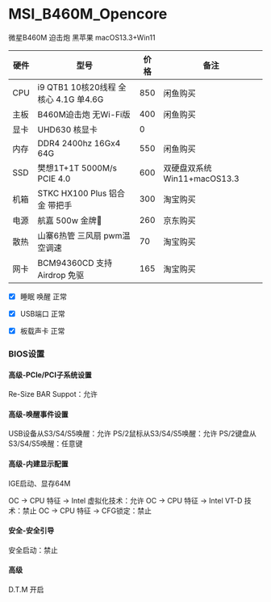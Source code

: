 # MSI_B460M_Opencore

微星B460M 迫击炮 黑苹果 macOS13.3+Win11

| 硬件 | 型号                             | 价格  | 备注 |
|-- |--------------------------------|-----|------------------------|
| CPU | i9 QTB1 10核20线程 全核心 4.1G 单4.6G | 850 | 闲鱼购买                   |
| 主板 | B460M迫击炮 无Wi-Fi版               | 400 | 闲鱼购买                   |
| 显卡 | UHD630 核显卡                     | 0   |                        |
| 内存 | DDR4 2400hz 16Gx4 64G          | 550 | 闲鱼购买                   |
| SSD | 樊想1T+1T 5000M/s  PCIE 4.0      | 600 | 双硬盘双系统 Win11+macOS13.3 |
| 机箱 | STKC HX100 Plus 铝合金 带把手        | 300 | 淘宝购买                   |
| 电源 | 航嘉 500w 金牌🏅️                  | 260 | 京东购买                   |
| 散热 | 山寨6热管 三风扇  pwm温空调速             | 70  |    淘宝购买                    |
| 网卡 | BCM94360CD 支持Airdrop  免驱           | 165  |    淘宝购买                    |

- [x] 睡眠 唤醒  正常
- [x]  USB端口 正常
- [x] 板载声卡  正常


### BIOS设置


#### 高级-PCle/PCI子系统设置
Re-Size BAR Suppot：允许

#### 高级-唤醒事件设置

USB设备从S3/S4/S5唤醒：允许
PS/2鼠标从S3/S4/S5唤醒：允许
PS/2键盘从S3/S4/S5唤醒：任意键

#### 高级-内建显示配置
IGE启动、显存64M

OC -> CPU 特征 -> Intel 虚拟化技术：允许
OC -> CPU 特征 -> Intel VT-D 技术：禁止
OC -> CPU 特征 -> CFG锁定：禁止


#### 安全-安全引导

安全启动：禁止

#### 高级
D.T.M 开启

